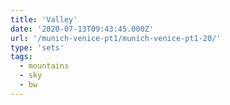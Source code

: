 ```yaml
---
title: 'Valley'
date: '2020-07-13T09:43:45.000Z'
url: '/munich-venice-pt1/munich-venice-pt1-20/'
type: 'sets'
tags:
  - mountains
  - sky
  - bw
---
```

